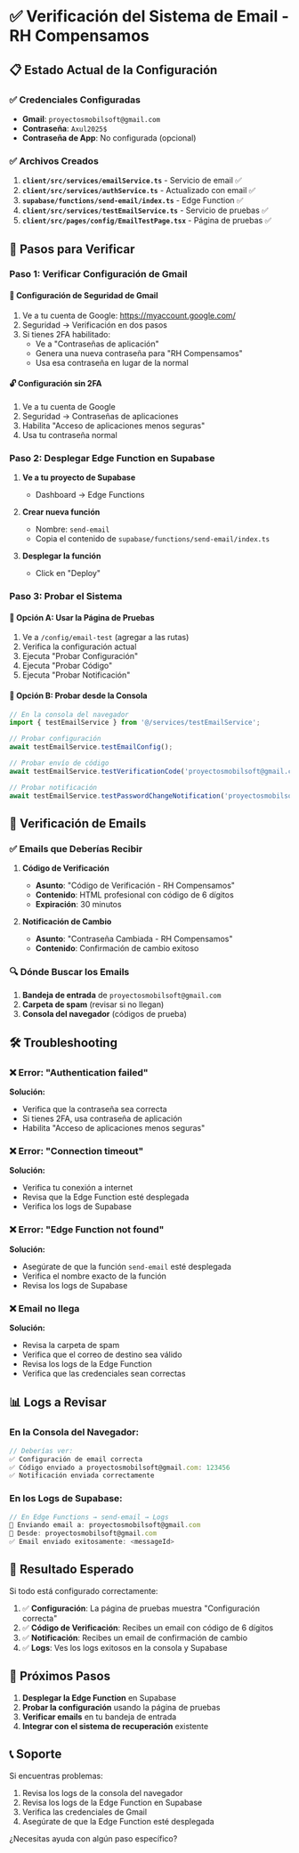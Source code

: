 # ✅ Verificación del Sistema de Email - RH Compensamos

## 📋 Estado Actual de la Configuración

### ✅ Credenciales Configuradas
- **Gmail**: `proyectosmobilsoft@gmail.com`
- **Contraseña**: `Axul2025$`
- **Contraseña de App**: No configurada (opcional)

### ✅ Archivos Creados
1. **`client/src/services/emailService.ts`** - Servicio de email ✅
2. **`client/src/services/authService.ts`** - Actualizado con email ✅
3. **`supabase/functions/send-email/index.ts`** - Edge Function ✅
4. **`client/src/services/testEmailService.ts`** - Servicio de pruebas ✅
5. **`client/src/pages/config/EmailTestPage.tsx`** - Página de pruebas ✅

## 🔧 Pasos para Verificar

### Paso 1: Verificar Configuración de Gmail

#### 🔐 Configuración de Seguridad de Gmail
1. Ve a tu cuenta de Google: https://myaccount.google.com/
2. Seguridad → Verificación en dos pasos
3. Si tienes 2FA habilitado:
   - Ve a "Contraseñas de aplicación"
   - Genera una nueva contraseña para "RH Compensamos"
   - Usa esa contraseña en lugar de la normal

#### 🔓 Configuración sin 2FA
1. Ve a tu cuenta de Google
2. Seguridad → Contraseñas de aplicaciones
3. Habilita "Acceso de aplicaciones menos seguras"
4. Usa tu contraseña normal

### Paso 2: Desplegar Edge Function en Supabase

1. **Ve a tu proyecto de Supabase**
   - Dashboard → Edge Functions

2. **Crear nueva función**
   - Nombre: `send-email`
   - Copia el contenido de `supabase/functions/send-email/index.ts`

3. **Desplegar la función**
   - Click en "Deploy"

### Paso 3: Probar el Sistema

#### 🧪 Opción A: Usar la Página de Pruebas
1. Ve a `/config/email-test` (agregar a las rutas)
2. Verifica la configuración actual
3. Ejecuta "Probar Configuración"
4. Ejecuta "Probar Código"
5. Ejecuta "Probar Notificación"

#### 🧪 Opción B: Probar desde la Consola
```javascript
// En la consola del navegador
import { testEmailService } from '@/services/testEmailService';

// Probar configuración
await testEmailService.testEmailConfig();

// Probar envío de código
await testEmailService.testVerificationCode('proyectosmobilsoft@gmail.com');

// Probar notificación
await testEmailService.testPasswordChangeNotification('proyectosmobilsoft@gmail.com');
```

## 📧 Verificación de Emails

### ✅ Emails que Deberías Recibir

1. **Código de Verificación**
   - **Asunto**: "Código de Verificación - RH Compensamos"
   - **Contenido**: HTML profesional con código de 6 dígitos
   - **Expiración**: 30 minutos

2. **Notificación de Cambio**
   - **Asunto**: "Contraseña Cambiada - RH Compensamos"
   - **Contenido**: Confirmación de cambio exitoso

### 🔍 Dónde Buscar los Emails

1. **Bandeja de entrada** de `proyectosmobilsoft@gmail.com`
2. **Carpeta de spam** (revisar si no llegan)
3. **Consola del navegador** (códigos de prueba)

## 🛠️ Troubleshooting

### ❌ Error: "Authentication failed"
**Solución:**
- Verifica que la contraseña sea correcta
- Si tienes 2FA, usa contraseña de aplicación
- Habilita "Acceso de aplicaciones menos seguras"

### ❌ Error: "Connection timeout"
**Solución:**
- Verifica tu conexión a internet
- Revisa que la Edge Function esté desplegada
- Verifica los logs de Supabase

### ❌ Error: "Edge Function not found"
**Solución:**
- Asegúrate de que la función `send-email` esté desplegada
- Verifica el nombre exacto de la función
- Revisa los logs de Supabase

### ❌ Email no llega
**Solución:**
- Revisa la carpeta de spam
- Verifica que el correo de destino sea válido
- Revisa los logs de la Edge Function
- Verifica que las credenciales sean correctas

## 📊 Logs a Revisar

### En la Consola del Navegador:
```javascript
// Deberías ver:
✅ Configuración de email correcta
✅ Código enviado a proyectosmobilsoft@gmail.com: 123456
✅ Notificación enviada correctamente
```

### En los Logs de Supabase:
```javascript
// En Edge Functions → send-email → Logs
📧 Enviando email a: proyectosmobilsoft@gmail.com
📧 Desde: proyectosmobilsoft@gmail.com
✅ Email enviado exitosamente: <messageId>
```

## 🎯 Resultado Esperado

Si todo está configurado correctamente:

1. ✅ **Configuración**: La página de pruebas muestra "Configuración correcta"
2. ✅ **Código de Verificación**: Recibes un email con código de 6 dígitos
3. ✅ **Notificación**: Recibes un email de confirmación de cambio
4. ✅ **Logs**: Ves los logs exitosos en la consola y Supabase

## 🔄 Próximos Pasos

1. **Desplegar la Edge Function** en Supabase
2. **Probar la configuración** usando la página de pruebas
3. **Verificar emails** en tu bandeja de entrada
4. **Integrar con el sistema de recuperación** existente

## 📞 Soporte

Si encuentras problemas:
1. Revisa los logs de la consola del navegador
2. Revisa los logs de la Edge Function en Supabase
3. Verifica las credenciales de Gmail
4. Asegúrate de que la Edge Function esté desplegada

¿Necesitas ayuda con algún paso específico? 